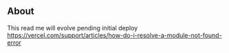 

## About

This read me will evolve
pending initial deploy 
https://vercel.com/support/articles/how-do-i-resolve-a-module-not-found-error

